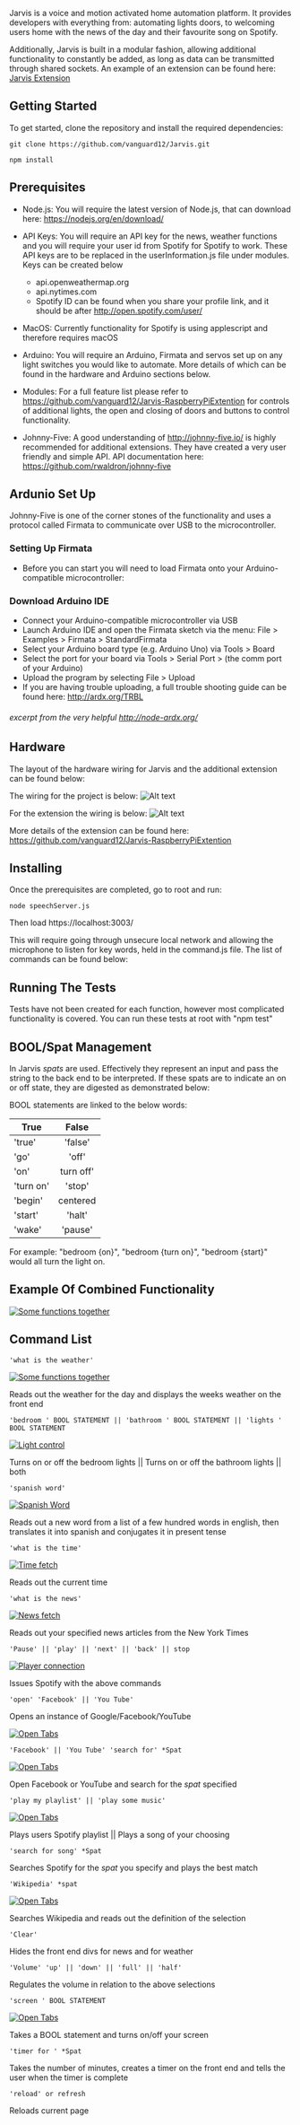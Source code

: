 
Jarvis is a voice and motion activated home automation platform. It provides developers with everything from: automating lights doors, to welcoming users home with the news of the day and their favourite song on Spotify.

Additionally, Jarvis is built in a modular fashion, allowing additional functionality to constantly be added, as long as data can be transmitted through shared sockets. An example of an extension can be found here: [Jarvis Extension](https://github.com/vanguard12/Jarvis-RaspberryPiExtention)

## Getting Started


To get started, clone the repository and install the required dependencies:

```
git clone https://github.com/vanguard12/Jarvis.git

npm install
```

## Prerequisites

- Node.js: You will require the latest version of Node.js, that can download here: https://nodejs.org/en/download/

- API Keys: You will require an API key for the news, weather functions and you will require your user id from Spotify for Spotify to work. These API keys are to be replaced in the userInformation.js file under modules. Keys can be created below
  - api.openweathermap.org
  - api.nytimes.com
  - Spotify ID can be found when you share your profile link, and it should be after http://open.spotify.com/user/

- MacOS: Currently functionality for Spotify is using applescript and therefore requires macOS

- Arduino: You will require an Arduino, Firmata and servos set up on any light switches you would like to automate. More details of which can be found in the hardware and Arduino sections below. 

- Modules: For a full feature list please refer to https://github.com/vanguard12/Jarvis-RaspberryPiExtention for controls of additional lights, the open and closing of doors and buttons to control functionality.

- Johnny-Five: A good understanding of http://johnny-five.io/ is highly recommended for additional extensions. They have created a very user friendly and simple API. API documentation here: https://github.com/rwaldron/johnny-five


## Ardunio Set Up 

Johnny-Five is one of the corner stones of the functionality and uses a protocol called Firmata to communicate over USB to the microcontroller.

### Setting Up Firmata

- Before you can start you will need to load Firmata onto your Arduino-compatible microcontroller:

### Download Arduino IDE

- Connect your Arduino-compatible microcontroller via USB
- Launch Arduino IDE and open the Firmata sketch via the menu: File > Examples > Firmata > StandardFirmata
- Select your Arduino board type (e.g. Arduino Uno) via Tools > Board
- Select the port for your board via Tools > Serial Port > (the comm port of your Arduino)
- Upload the program by selecting File > Upload
- If you are having trouble uploading, a full trouble shooting guide can be found here: http://ardx.org/TRBL

###### excerpt from the very helpful http://node-ardx.org/

## Hardware

The layout of the hardware wiring for Jarvis and the additional extension can be found below:

The wiring for the project is below:
![Alt text](public/images/jarvis_hardware.jpg?raw=true "Fritzing version of hardware set up")

For the extension the wiring is below: 
![Alt text](https://raw.githubusercontent.com/vanguard12/Jarvis-RaspberryPiExtention/master/images/piServer.jpg?raw=true "Fritzing version of hardware set up")

More details of the extension can be found here: https://github.com/vanguard12/Jarvis-RaspberryPiExtention


## Installing

Once the prerequisites are completed, go to root and run:

```
node speechServer.js
```

Then load https://localhost:3003/

This will require going through unsecure local network and allowing the microphone to listen for key words, held in the command.js file. The list of commands can be found below:


## Running The Tests

Tests have not been created for each function, however most complicated functionality is covered. You can run these tests at root with "npm test"


## BOOL/Spat Management

In Jarvis *spats* are used. Effectively they represent an input and pass the string to the back end to be interpreted. If these spats are to indicate an on or off state, they are digested as demonstrated below:

BOOL statements are linked to the below words: 


| True        | False       |    
| ------------|:-----------:|
| 'true'      | 'false'     |
| 'go'        | 'off'       |
| 'on'        | turn off'   |
| 'turn on'   | 'stop'      |
| 'begin'     | centered    |
| 'start'     | 'halt'      |
| 'wake'      | 'pause'     |


For example: "bedroom {on}", "bedroom {turn on}", "bedroom {start}" would all turn the light on.


## Example Of Combined Functionality

[![Some functions together](https://img.youtube.com/vi/FZidrpRyMmw/0.jpg)](http://www.youtube.com/watch?v=FZidrpRyMmw)



## Command List

```
'what is the weather'
```
[![Some functions together](https://img.youtube.com/vi/MQJssPOCcvs/0.jpg)](http://www.youtube.com/watch?v=MQJssPOCcvs)

Reads out the weather for the day and displays the weeks weather on the front end 

```
'bedroom ' BOOL STATEMENT || 'bathroom ' BOOL STATEMENT || 'lights ' BOOL STATEMENT
```
[![Light control](https://img.youtube.com/vi/vsF7BOcIcHc/0.jpg)](http://www.youtube.com/watch?v=vsF7BOcIcHc)

Turns on or off the bedroom lights || Turns on or off the bathroom lights || both

```
'spanish word'
```
[![Spanish Word](https://img.youtube.com/vi/putezPJB2xE/0.jpg)](http://www.youtube.com/watch?v=putezPJB2xE)


Reads out a new word from a list of a few hundred words in english, then translates it into spanish and conjugates it in present tense

```
'what is the time'
```
[![Time fetch](https://img.youtube.com/vi/l_4Bto7Jdp8/0.jpg)](http://www.youtube.com/watch?v=l_4Bto7Jdp8)

Reads out the current time

```
'what is the news'
```
[![News fetch](https://img.youtube.com/vi/PFzltRlG_b4/0.jpg)](http://www.youtube.com/watch?v=PFzltRlG_b4)

Reads out your specified news articles from the New York Times

```
'Pause' || 'play' || 'next' || 'back' || stop
```
[![Player connection](https://img.youtube.com/vi/-jOhSzYSmdE/0.jpg)](https://www.youtube.com/watch?v=-jOhSzYSmdE)

Issues Spotify with the above commands

```
'open' 'Facebook' || 'You Tube'
```
Opens an instance of Google/Facebook/YouTube

[![Open Tabs](https://img.youtube.com/vi/LHDqOTiI6ZI/0.jpg)](http://www.youtube.com/watch?v=LHDqOTiI6ZI)

```
'Facebook' || 'You Tube' 'search for' *Spat
```
[![Open Tabs](https://img.youtube.com/vi/bTU4utSTPNY/0.jpg)](http://www.youtube.com/watch?v=bTU4utSTPNY)

Open Facebook or YouTube and search for the *spat* specified

```
'play my playlist' || 'play some music'
```
[![Open Tabs](https://img.youtube.com/vi/-WgycpPOQEc/0.jpg)](http://www.youtube.com/watch?v=-WgycpPOQEc)

Plays users Spotify playlist || Plays a song of your choosing

```
'search for song' *Spat
```
Searches Spotify for the *spat* you specify and plays the best match

```
'Wikipedia' *spat
```
[![Open Tabs](https://img.youtube.com/vi/B4qq65lz-rE/0.jpg)](http://www.youtube.com/watch?v=B4qq65lz-rE)

Searches Wikipedia and reads out the definition of the selection

```
'Clear' 
```
Hides the front end divs for news and for weather

```
'Volume' 'up' || 'down' || 'full' || 'half' 
```
Regulates the volume in relation to the above selections

```
'screen ' BOOL STATEMENT
```
[![Open Tabs](https://img.youtube.com/vi/g7o9jGtsu0o/0.jpg)](http://www.youtube.com/watch?v=g7o9jGtsu0o)

Takes a BOOL statement and turns on/off your screen

```
'timer for ' *Spat
```
Takes the number of minutes, creates a timer on the front end and tells the user when the timer is complete

```
'reload' or refresh
```
Reloads current page







